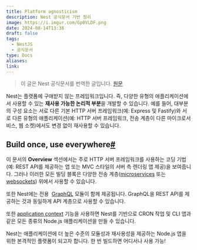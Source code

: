 ```yaml
---
title: Platform agnosticism
description: Nest 공식문서 기반 정리
image: https://i.imgur.com/Gp0VLDF.png
date: 2024-08-14T13:38
draft: false
tags:
  - NestJS
  - 공식문서
type: Docs
aliases: 
link:
---
```


> 이 글은 Nest 공식문서를 번역한 글입니다. [원문](https://docs.nestjs.com/fundamentals/platform-agnosticism)

Nest는 플랫폼에 구애받지 않는 프레임워크입니다. 즉, 다양한 유형의 애플리케이션에서 사용할 수 있는 **재사용 가능한 논리적 부분**을 개발할 수 있습니다. 예를 들어, 대부분의 구성 요소는 서로 다른 기본 HTTP 서버 프레임워크(예: Express 및 Fastify)와 서로 다른 유형의 애플리케이션(예: HTTP 서버 프레임워크, 전송 계층이 다른 마이크로서비스, 웹 소켓)에서도 변경 없이 재사용할 수 있습니다.

## Build once, use everywhere[#](https://docs.nestjs.com/fundamentals/platform-agnosticism#build-once-use-everywhere)

이 문서의 **Overview** 섹션에서는 주로 HTTP 서버 프레임워크를 사용하는 코딩 기법(예: REST API를 제공하는 앱 또는 MVC 스타일의 서버 측 렌더링 앱 제공)을 보여줍니다. 그러나 이러한 모든 빌딩 블록은 다양한 전송 계층([microservices](https://docs.nestjs.com/microservices/basics) 또는 [websockets](https://docs.nestjs.com/websockets/gateways)) 위에서 사용할 수 있습니다.

또한 Nest에는 전용  [GraphQL](https://docs.nestjs.com/graphql/quick-start) 모듈이 함께 제공됩니다. GraphQL을 REST API를 제공하는 것과 동일하게 API 계층으로 사용할 수 있습니다.

또한 [application context](https://docs.nestjs.com/application-context) 기능을 사용하면 Nest를 기반으로 CRON 작업 및 CLI 앱과 같은 모든 종류의 Node.js 애플리케이션을 만들 수 있습니다.

Nest는 애플리케이션에 더 높은 수준의 모듈성과 재사용성을 제공하는 Node.js 앱을 위한 본격적인 플랫폼이 되고자 합니다. 한 번 빌드하면 어디서나 사용 가능!
